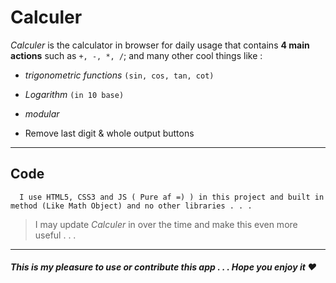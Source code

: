 
# Calculer
    

*Calculer* is the calculator in browser for daily usage that contains **4 main actions** such as `+, -, *, /`; and many other cool things like :
    

+ *trigonometric functions* `(sin, cos, tan, cot)`
   
+ *Logarithm* `(in 10 base)`

+ *modular*

+ Remove last digit & whole output buttons
    
*****

## Code
      I use HTML5, CSS3 and JS ( Pure af =) ) in this project and built in method (Like Math Object) and no other libraries . . . 

> I may update *Calculer* in over the time and make this even more useful . . .

*****

##### This is my pleasure to use or contribute this app . . . Hope you enjoy it :heart:


